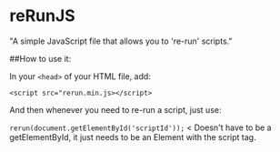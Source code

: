 # reRunJS

"A simple JavaScript file that allows you to 're-run' scripts."

##How to use it:

In your `<head>` of your HTML file, add:

`<script src="rerun.min.js></script>`

And then whenever you need to re-run a script, just use:

`rerun(document.getElementById('scriptId'));` < Doesn't have to be a getElementById, it just needs to be an Element
with the script tag.